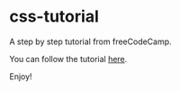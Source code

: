 # css-tutorial
A step by step tutorial from freeCodeCamp.

You can follow the tutorial [here](https://www.freecodecamp.org/news/learn-css-in-11-hours).

Enjoy!
